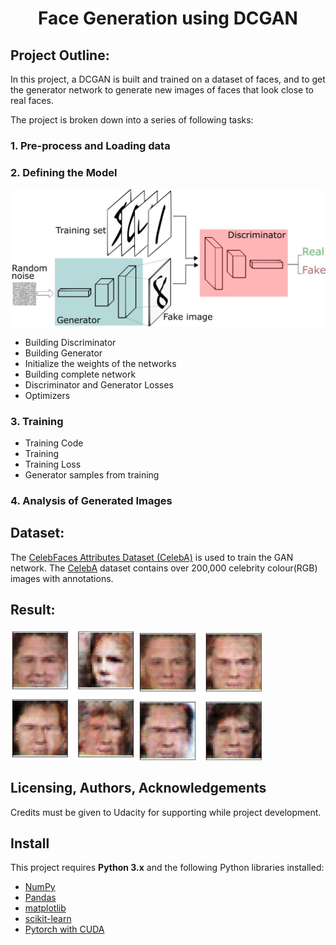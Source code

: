 <h1 align="center">Face Generation using DCGAN</h1>

## Project Outline:
In this project, a DCGAN is built and trained on a dataset of faces, and to get the generator network to generate new images of faces that look close to real faces.


The project is broken down into a series of following tasks:  
### 1. Pre-process and Loading data
### 2. Defining the Model

<img src="https://github.com/Praveen-Samudrala/Deep-Learning/blob/main/Face%20Generation%20using%20DCGAN/Images/GANs.jpg" width=800>

  * Building Discriminator
  * Building Generator
  * Initialize the weights of the networks
  * Building complete network
  * Discriminator and Generator Losses
  * Optimizers
### 3. Training
  * Training Code
  * Training
  * Training Loss
  * Generator samples from training
### 4. Analysis of Generated Images

## Dataset:

The [CelebFaces Attributes Dataset (CelebA)](http://mmlab.ie.cuhk.edu.hk/projects/CelebA.html) is used to train the GAN network. The [CelebA](http://mmlab.ie.cuhk.edu.hk/projects/CelebA.html) dataset contains over 200,000 celebrity colour(RGB) images with annotations.

## Result:

<img src="https://github.com/Praveen-Samudrala/Deep-Learning/blob/main/Face%20Generation%20using%20DCGAN/Images/pic1.png" width=200>
<img src="https://github.com/Praveen-Samudrala/Deep-Learning/blob/main/Face%20Generation%20using%20DCGAN/Images/pic2.png" width=200>
 
## Licensing, Authors, Acknowledgements
Credits must be given to Udacity for supporting while project development.

## Install

This project requires **Python 3.x** and the following Python libraries installed:

- [NumPy](http://www.numpy.org/)
- [Pandas](http://pandas.pydata.org)
- [matplotlib](http://matplotlib.org/)
- [scikit-learn](http://scikit-learn.org/stable/)
- [Pytorch with CUDA](https://pytorch.org/)

